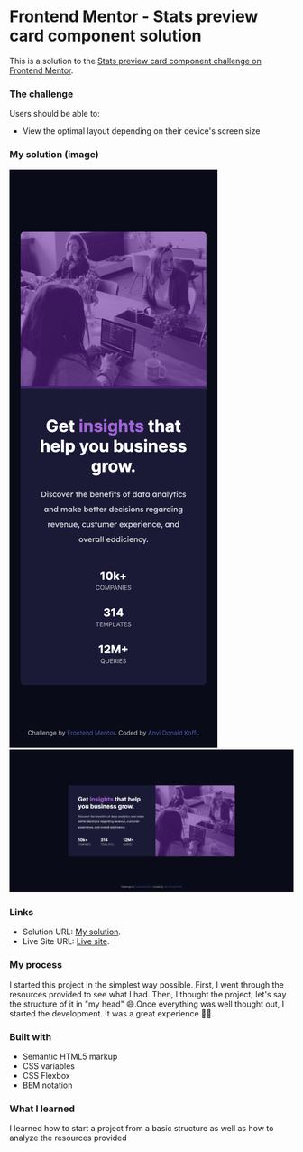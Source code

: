 # Frontend Mentor - Stats preview card component solution

This is a solution to the [Stats preview card component challenge on Frontend Mentor](https://www.frontendmentor.io/challenges/stats-preview-card-component-8JqbgoU62).


### The challenge

Users should be able to:

- View the optimal layout depending on their device's screen size


### My solution (image)

![mobile version](./my-design/mobile-version.png)
![desktop version](./my-design/desktop-version.png)


### Links

- Solution URL: [My solution](https://www.frontendmentor.io/solutions/statistics-preview-card-component-using-only-html-and-css-NPWQGmLDN).
- Live Site URL: [Live site](https://anviwarehouse.github.io/stats-preview-card-component/).


### My process

I started this project in the simplest way possible.
First, I went through the resources provided to see what I had. Then, I thought the project; let's say the structure of it in "my head" 😅.Once everything was well thought out, I started the development.
It was a great experience 🎉🙂.

### Built with

- Semantic HTML5 markup
- CSS variables
- CSS Flexbox
- BEM notation

### What I learned

I learned how to start a project from a basic structure as well as how to analyze the resources provided